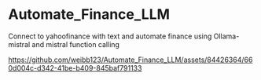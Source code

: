 # Automate_Finance_LLM
Connect to yahoofinance with text and automate finance using Ollama-mistral and mistral function calling


https://github.com/weibb123/Automate_Finance_LLM/assets/84426364/660d004c-d342-41be-b409-845baf791133

